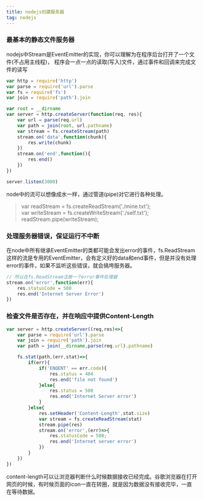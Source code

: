 ```yaml
---
title: nodejs创建服务器
tag: nodejs
---
```



### 最基本的静态文件服务器
nodejs中Stream是EventEmitter的实现，你可以理解为在程序后台打开了一个文件(不占用主线程)，
程序会一点一点的读取(写入)文件，通过事件和回调来完成文件的读写
```js
var http = require('http')
var parse = require('url').parse
var fs = require('fs')
var join = require('path').join

var root = __dirname
var server = http.createServer(function(req, res){
    var url = parse(req.url)
    var path = join(root, url.pathname)
    var stream = fs.createStream(path)
    stream.on('data',function(chunk){
        res.write(chunk)
    })
    stream.on('end',function(){
        res.end()
    })
})

server.listen(3000)
```

node中的流可以想像成水一样，通过管道(pipe)对它进行各种处理。
> var readStream = fs.createReadStream('./mine.txt');  
> var writeStream = fs.createWriteStream('./self.txt');  
> readStream.pipe(writeStream);  


### 处理服务器错误，保证运行不中断

在node中所有继承EventEmitter的类都可能会发出error的事件，fs.ReadStream这样的流是专用的EventEmitter，会有定义好的data和end事件，但是并没有处理error的事件，如果不监听这些错误，就会搞垮服务器。

```js
// 所以在fs.ReadStream注册一个error事件处理器
stream.on('error',function(err){
    res.statusCode = 500
    res.end('Internet Server Error')
})

```


### 检查文件是否存在，并在响应中提供Content-Length

```js
var server = http.createServer((req,res)=>{
    var parse = require('url').parse
    var join = require('path').join
    var path = join(__dirname,parse(req.url).pathname)

    fs.stat(path,(err,stat)=>{
        if(err){
            if('ENOENT' == err.code){
                res.status = 404
                res.end('file not found')
            }else{
                res.status = 500
                res.end('Internet Server error')
            }
        }else{
            res.setHeader('Content-Length',stat.size)
            var stream = fs.createReadStream(stat)
            stream.pipe(res)
            stream.on('error',(err)=>{
                res.statusCode = 500;
                res.end('Internet server error')
            })
        }
    })
})
```
content-length可以让浏览器判断什么时候数据接收已经完成。谷歌浏览器在打开网页的时候，有时候页面的icon一直在转圈，就是因为数据没有接收完毕，一直在等待数据。


